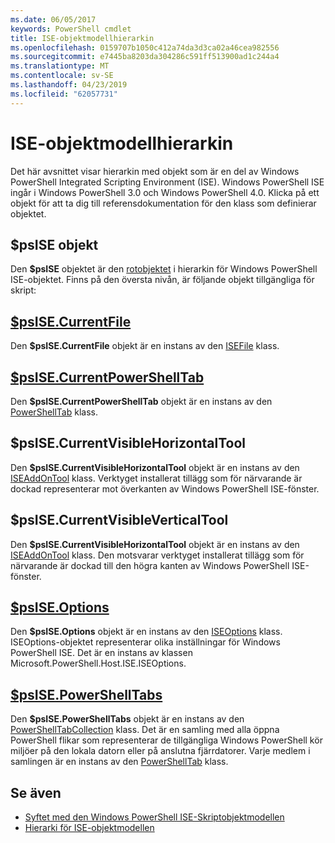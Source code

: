 ```yaml
---
ms.date: 06/05/2017
keywords: PowerShell cmdlet
title: ISE-objektmodellhierarkin
ms.openlocfilehash: 0159707b1050c412a74da3d3ca02a46cea982556
ms.sourcegitcommit: e7445ba8203da304286c591ff513900ad1c244a4
ms.translationtype: MT
ms.contentlocale: sv-SE
ms.lasthandoff: 04/23/2019
ms.locfileid: "62057731"
---
```

# <a name="the-ise-object-model-hierarchy"></a>ISE-objektmodellhierarkin

Det här avsnittet visar hierarkin med objekt som är en del av Windows PowerShell Integrated Scripting Environment (ISE).
Windows PowerShell ISE ingår i Windows PowerShell 3.0 och Windows PowerShell 4.0.
Klicka på ett objekt för att ta dig till referensdokumentation för den klass som definierar objektet.

## <a name="psise-object"></a>$psISE objekt

Den **$psISE** objektet är den [rotobjektet](The-ObjectModelRoot-Object.md) i hierarkin för Windows PowerShell ISE-objektet.
Finns på den översta nivån, är följande objekt tillgängliga för skript:

## <a name="psisecurrentfilethe-isefile-objectmd"></a>[$psISE.CurrentFile](The-ISEFile-Object.md)

Den **$psISE.CurrentFile** objekt är en instans av den [ISEFile](The-ISEFile-Object.md) klass.

## <a name="psisecurrentpowershelltabthe-powershelltab-objectmd"></a>[$psISE.CurrentPowerShellTab](The-PowerShellTab-Object.md)

Den **$psISE.CurrentPowerShellTab** objekt är en instans av den [PowerShellTab](The-PowerShellTab-Object.md) klass.

## <a name="psisecurrentvisiblehorizontaltool"></a>$psISE.CurrentVisibleHorizontalTool

Den **$psISE.CurrentVisibleHorizontalTool** objekt är en instans av den [ISEAddOnTool](The-ISEAddOnTool-Object.md) klass.
Verktyget installerat tillägg som för närvarande är dockad representerar mot överkanten av Windows PowerShell ISE-fönster.

## <a name="psisecurrentvisibleverticaltool"></a>$psISE.CurrentVisibleVerticalTool

Den **$psISE.CurrentVisibleHorizontalTool** objekt är en instans av den [ISEAddOnTool](The-ISEAddOnTool-Object.md) klass.
Den motsvarar verktyget installerat tillägg som för närvarande är dockad till den högra kanten av Windows PowerShell ISE-fönster.

## <a name="psiseoptionsthe-iseoptions-objectmd"></a>[$psISE.Options](The-ISEOptions-Object.md)

Den **$psISE.Options** objekt är en instans av den [ISEOptions](The-ISEOptions-Object.md) klass.
ISEOptions-objektet representerar olika inställningar för Windows PowerShell ISE.
Det är en instans av klassen Microsoft.PowerShell.Host.ISE.ISEOptions.

## <a name="psisepowershelltabsthe-powershelltabcollection-objectmd"></a>[$psISE.PowerShellTabs](The-PowerShellTabCollection-Object.md)

Den **$psISE.PowerShellTabs** objekt är en instans av den [PowerShellTabCollection](The-PowerShellTabCollection-Object.md) klass.
Det är en samling med alla öppna PowerShell flikar som representerar de tillgängliga Windows PowerShell kör miljöer på den lokala datorn eller på anslutna fjärrdatorer.
Varje medlem i samlingen är en instans av den [PowerShellTab](The-PowerShellTab-Object.md) klass.

## <a name="see-also"></a>Se även

- [Syftet med den Windows PowerShell ISE-Skriptobjektmodellen](Purpose-of-the-Windows-PowerShell-ISE-Scripting-Object-Model.md)
- [Hierarki för ISE-objektmodellen](The-ISE-Object-Model-Hierarchy.md)